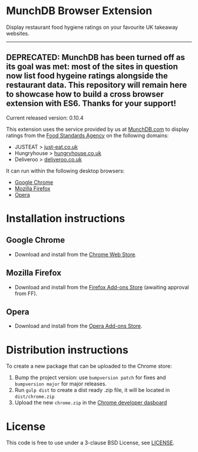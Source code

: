 # MunchDB Browser Extension

Display restaurant food hygiene ratings on your favourite UK takeaway websites.

---
**DEPRECATED**: MunchDB has been turned off as its goal was met: most of the sites in question now list food hygeine ratings alongside the restaurant data. This repository will remain here to showcase how to build a cross browser extension with ES6. Thanks for your support!
---

Current released version: 0.10.4

This extension uses the service provided by us at [MunchDB.com][MunchDB] to display ratings from the [Food Standards Agency][FSA] on the following domains:

* JUSTEAT > [just-eat.co.uk][JUSTEAT]
* Hungryhouse > [hungryhouse.co.uk][Hungryhouse]
* Deliveroo > [deliveroo.co.uk][Deliveroo]

It can run within the following desktop browsers:

* [Google Chrome][Chrome]
* [Mozilla Firefox][Firefox]
* [Opera][Opera]


# Installation instructions

## Google Chrome

* Download and install from the [Chrome Web Store][Chrome].

## Mozilla Firefox

* Download and install from the [Firefox Add-ons Store][Firefox] (awaiting approval from FF).

## Opera

* Download and install from the [Opera Add-ons Store][Opera].


# Distribution instructions

To create a new package that can be uploaded to the Chrome store:

1. Bump the project version: use `bumpversion patch` for fixes and `bumpversion major` for major releases.
2. Run `gulp dist` to create a dist ready .zip file, it will be located in `dist/chrome.zip`
3. Upload the new `chrome.zip` in the [Chrome developer dasboard](https://chrome.google.com/webstore/developer/)


# License

This code is free to use under a 3-clause BSD License, see [LICENSE][LICENSE].


[MunchDB]: https://munchdb.com "Food Hygiene ratings for JUSTEAT & Hungryhouse takeway websites"
[FSA]: http://fsa.gov.uk "The UK's Food Standards Agency"

[JUSTEAT]: http://www.just-eat.co.uk
[Hungryhouse]: https://hungryhouse.co.uk
[Deliveroo]: https://deliveroo.co.uk/

[Chrome]: https://chrome.google.com/webstore/detail/munchdb-food-hygiene-rati/diocoabnonklkkkmhchegbfjmekfjfpm
[Firefox]: https://addons.mozilla.org/en-US/firefox/addon/munchdb/
[Opera]: https://addons.opera.com/extensions/details/munchdb-food-hygiene-ratings-for-takeaways/

[LICENSE]: https://github.com/munchdb/munch-browser-extension/blob/master/LICENSE
